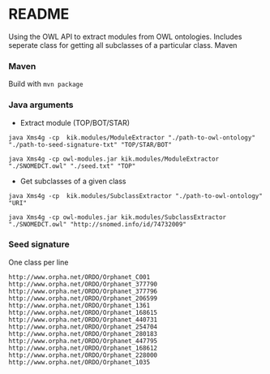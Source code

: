 # README #

Using the OWL API to extract modules from OWL ontologies. Includes seperate class for getting all subclasses of a particular class.
Maven

### Maven ###
Build with <code>mvn package</code>

### Java arguments ###

- Extract module (TOP/BOT/STAR)
<p><code>java Xms4g -cp <program.jar> kik.modules/ModuleExtractor "./path-to-owl-ontology" "./path-to-seed-signature-txt" "TOP/STAR/BOT"</code></p>
<p><code>java Xms4g -cp owl-modules.jar kik.modules/ModuleExtractor "./SNOMEDCT.owl" "./seed.txt" "TOP"</code></p>

- Get subclasses of a given class
<p><code>java Xms4g -cp <program.jar> kik.modules/SubclassExtractor "./path-to-owl-ontology" "URI"</code></p>
<p><code>java Xms4g -cp owl-modules.jar kik.modules/SubclassExtractor "./SNOMEDCT.owl" "http://snomed.info/id/74732009"</code></p>


### Seed signature ###
One class per line
```
http://www.orpha.net/ORDO/Orphanet_C001
http://www.orpha.net/ORDO/Orphanet_377790
http://www.orpha.net/ORDO/Orphanet_377796
http://www.orpha.net/ORDO/Orphanet_206599
http://www.orpha.net/ORDO/Orphanet_1361
http://www.orpha.net/ORDO/Orphanet_168615
http://www.orpha.net/ORDO/Orphanet_440731
http://www.orpha.net/ORDO/Orphanet_254704
http://www.orpha.net/ORDO/Orphanet_280183
http://www.orpha.net/ORDO/Orphanet_447795
http://www.orpha.net/ORDO/Orphanet_168612
http://www.orpha.net/ORDO/Orphanet_228000
http://www.orpha.net/ORDO/Orphanet_1035
``` 
